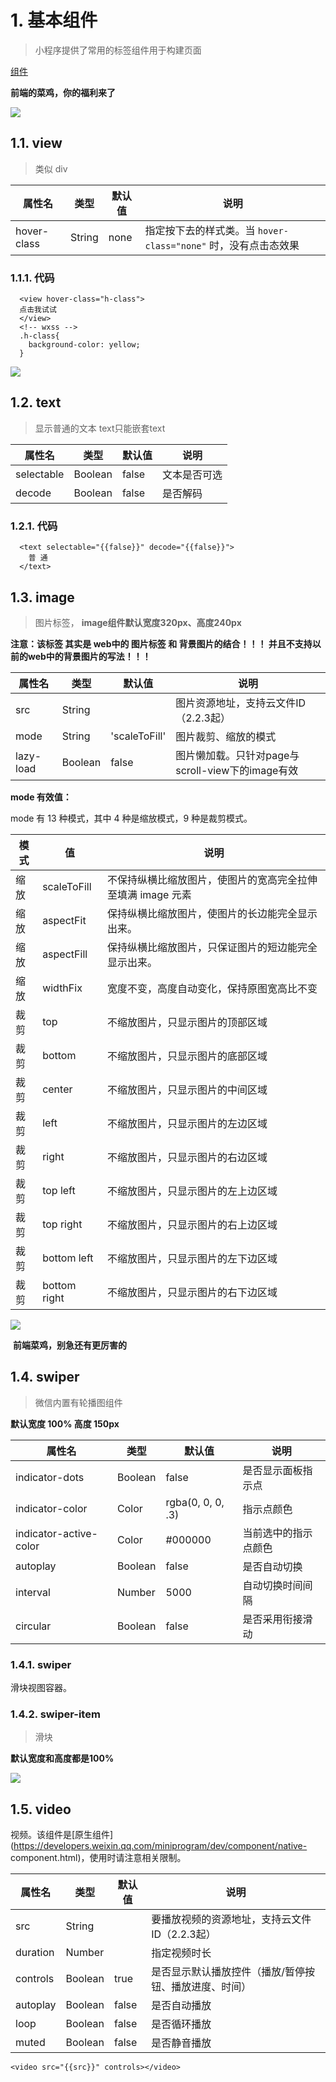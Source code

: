 # 1\. 基本组件

> 小程序提供了常用的标签组件用于构建页面

[组件](https://developers.weixin.qq.com/miniprogram/dev/component/)

**前端的菜鸡，你的福利来了**

![](https://img2018.cnblogs.com/blog/1825659/201910/1825659-20191011231122547-1532626889.gif)

## 1.1. view

> 类似 div

属性名 | 类型 | 默认值 | 说明  
---|---|---|---  
hover-class | String | none | 指定按下去的样式类。当 `hover-class="none"` 时，没有点击态效果  
  
### 1.1.1. 代码

    
    
      <view hover-class="h-class">
      点击我试试
      </view>
      <!-- wxss -->
      .h-class{
        background-color: yellow;
      }

![](https://img2018.cnblogs.com/blog/1825659/201910/1825659-20191011231122936-569190064.gif)

## 1.2. text

> 显示普通的文本 text只能嵌套text

属性名 | 类型 | 默认值 | 说明  
---|---|---|---  
selectable | Boolean | false | 文本是否可选  
decode | Boolean | false | 是否解码  
  
### 1.2.1. 代码

    
    
      <text selectable="{{false}}" decode="{{false}}">
        普 通
      </text>

## 1.3. image

> 图片标签， **image组件默认宽度320px、高度240px**

**注意：该标签 其实是 web中的 图片标签 和 背景图片的结合！！！ 并且不支持以前的web中的背景图片的写法！！！**

属性名 | 类型 | 默认值 | 说明  
---|---|---|---  
src | String |  | 图片资源地址，支持云文件ID（2.2.3起）  
mode | String | 'scaleToFill' | 图片裁剪、缩放的模式  
lazy-load | Boolean | false | 图片懒加载。只针对page与scroll-view下的image有效  
  
**mode 有效值：**

mode 有 13 种模式，其中 4 种是缩放模式，9 种是裁剪模式。

模式 | 值 | 说明  
---|---|---  
缩放 | scaleToFill | 不保持纵横比缩放图片，使图片的宽高完全拉伸至填满 image 元素  
缩放 | aspectFit | 保持纵横比缩放图片，使图片的长边能完全显示出来。  
缩放 | aspectFill | 保持纵横比缩放图片，只保证图片的短边能完全显示出来。  
缩放 | widthFix | 宽度不变，高度自动变化，保持原图宽高比不变  
裁剪 | top | 不缩放图片，只显示图片的顶部区域  
裁剪 | bottom | 不缩放图片，只显示图片的底部区域  
裁剪 | center | 不缩放图片，只显示图片的中间区域  
裁剪 | left | 不缩放图片，只显示图片的左边区域  
裁剪 | right | 不缩放图片，只显示图片的右边区域  
裁剪 | top left | 不缩放图片，只显示图片的左上边区域  
裁剪 | top right | 不缩放图片，只显示图片的右上边区域  
裁剪 | bottom left | 不缩放图片，只显示图片的左下边区域  
裁剪 | bottom right | 不缩放图片，只显示图片的右下边区域  
  
![](https://img2018.cnblogs.com/blog/1825659/201910/1825659-20191011231123173-987140215.gif)

​ **前端菜鸡，别急还有更厉害的**

## 1.4. swiper

> 微信内置有轮播图组件

**默认宽度 100% 高度 150px**

属性名 | 类型 | 默认值 | 说明  
---|---|---|---  
indicator-dots | Boolean | false | 是否显示面板指示点  
indicator-color | Color | rgba(0, 0, 0, .3) | 指示点颜色  
indicator-active-color | Color | #000000 | 当前选中的指示点颜色  
autoplay | Boolean | false | 是否自动切换  
interval | Number | 5000 | 自动切换时间间隔  
circular | Boolean | false | 是否采用衔接滑动  
  
### 1.4.1. swiper

滑块视图容器。

### 1.4.2. swiper-item

> 滑块

**默认宽度和高度都是100%**

![](https://img2018.cnblogs.com/blog/1825659/201910/1825659-20191011231123376-222412383.gif)

## 1.5. video

视频。该组件是[原生组件](https://developers.weixin.qq.com/miniprogram/dev/component/native-
component.html)，使用时请注意相关限制。

属性名 | 类型 | 默认值 | 说明  
---|---|---|---  
src | String |  | 要播放视频的资源地址，支持云文件ID（2.2.3起）  
duration | Number |  | 指定视频时长  
controls | Boolean | true | 是否显示默认播放控件（播放/暂停按钮、播放进度、时间）  
autoplay | Boolean | false | 是否自动播放  
loop | Boolean | false | 是否循环播放  
muted | Boolean | false | 是否静音播放  
      
    
    <video src="{{src}}" controls></video>

